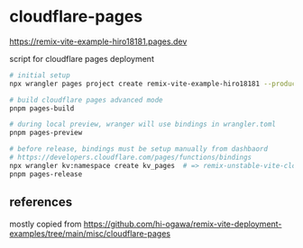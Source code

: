 # cloudflare-pages

https://remix-vite-example-hiro18181.pages.dev

script for cloudflare pages deployment

```sh
# initial setup
npx wrangler pages project create remix-vite-example-hiro18181 --production-branch main

# build cloudflare pages advanced mode
pnpm pages-build

# during local preview, wranger will use bindings in wrangler.toml
pnpm pages-preview

# before release, bindings must be setup manually from dashbaord
# https://developers.cloudflare.com/pages/functions/bindings
npx wrangler kv:namespace create kv_pages  # => remix-unstable-vite-cloudflare-workers-kv_pages
pnpm pages-release
```

## references

mostly copied from https://github.com/hi-ogawa/remix-vite-deployment-examples/tree/main/misc/cloudflare-pages
